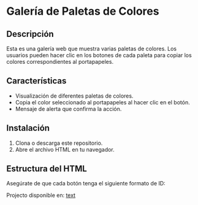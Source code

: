 # Galería de Paletas de Colores

## Descripción

Esta es una galería web que muestra varias paletas de colores. Los usuarios pueden hacer clic en los botones de cada paleta para copiar los colores correspondientes al portapapeles.

## Características

- Visualización de diferentes paletas de colores.
- Copia el color seleccionado al portapapeles al hacer clic en el botón.
- Mensaje de alerta que confirma la acción.

## Instalación

1. Clona o descarga este repositorio.
2. Abre el archivo HTML en tu navegador.

## Estructura del HTML

Asegúrate de que cada botón tenga el siguiente formato de ID:

Projecto disponible en: [text](https://fcancinos.github.io/WebDeveloperTools/)
